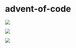 # advent-of-code

![](https://img.shields.io/badge/day%20📅-7-blue)
  
![](https://img.shields.io/badge/stars%20⭐-14-yellow)
  
![](https://img.shields.io/badge/days%20completed-7-red)

